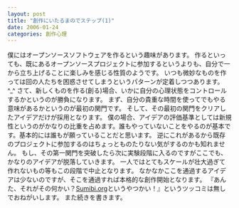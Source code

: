 ```yaml
---
layout: post
title: "創作にいたるまのでステップ(1)"
date: 2006-01-24
categories: 創作心理
---
```

僕にはオープンソースソフトウェアを作るという趣味があります。
作るといっても、既にあるオープンソースプロジェクトに参加するというよりも、自分で一から立ち上げることに楽しみを感じる性質のようです。
いつも微妙なものを作っては回の人たちを困惑させてしまうというパターンが定着しつつあります。 ^_^
さて、新しくものを作る(創る)場合、いかに自分の心理状態をコントロールするかというのが勝負になります。
まず、自分の貴重な時間を使ってでもやる意味があるかというのが最初の関門です。
そして、その最初の関門をクリアしたアイデアだけが採用となります。
僕の場合、アイデアの評価基準としては新規性というのがかなりの比重を占めます。誰もやっていないことをやるのが基本です。基本的には誰もが願っていることだと思います。
逆にこれがあるから既存のプロジェクトに参加するのはちょっとものたりない気がするのかも知れません。
もし、その第一関門を突破したら次に実験段階に入るのですがここでも、かなりのアイデアが脱落していきます。
一人ではとてもスケールが壮大過ぎて作れないもの等もこの段階で中止となります。
なかなかここを通過するアイデアは少ないのですが、そこを通過すれば本格的な創作開始となります。
『あんた、それがその何かい？[Sumibi.org](http://www.sumibi.org/)というやつかい！』というツッコミは無しでおねがいします。
また続きを書きます。
